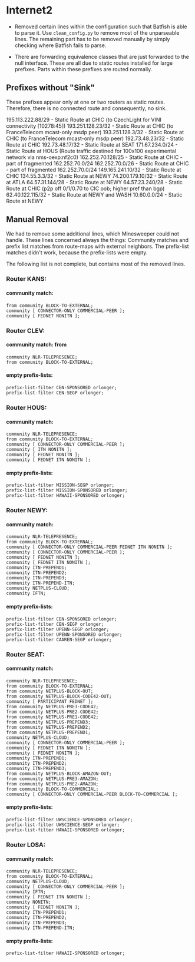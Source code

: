 # Internet2

* Removed certain lines within the configuration such that Batfish is
able to parse it. Use `clean_config.py` to remove most of the unparseable
lines. The remaining part has to be removed manually by simply checking
where Batfish fails to parse.

* There are forwarding equivalence classes that are just forwarded to
the null interface. These are all due to static routes installed for
large prefixes. Parts within these prefixes are routed normally.

## Prefixes without "Sink"

These prefixes appear only at one or two routers as static routes.
Therefore, there is no connected route and consequently, no sink.

195.113.222.88/29 - Static Route at CHIC (to CzechLight for VINI connectivity [10278:45])
193.251.128.23/32 - Static Route at CHIC (to FranceTelecom mcast-only msdp peer)
193.251.128.3/32 - Static Route at CHIC (to FranceTelecom mcast-only msdp peer)
192.73.48.23/32 - Static Route at CHIC
192.73.48.17/32 - Static Route at SEAT
171.67.234.0/24 - Static Route at HOUS (Route traffic destined for 100x100 experimental network via nms-oexp:nf2c0)
162.252.70.128/25 - Static Route at CHIC - part of fragmented 162.252.70.0/24
162.252.70.0/26 - Static Route at CHIC - part of fragmented 162.252.70.0/24
149.165.241.10/32 - Static Route at CHIC
134.55.3.3/32 - Static Route at NEWY
74.200.179.10/32 - Static Route at ATLA
64.57.31.144/28 - Static Route at NEWY
64.57.23.240/28 - Static Route at CHIC (p2p off 0/1/0.70 to CIC oob; higher pref than bgp)
62.40.122.115/32 - Static Route at NEWY and WASH
10.60.0.0/24 - Static Route at NEWY

## Manual Removal

We had to remove some additional lines, which Minesweeper could not handle. These lines
concerned always the things: 
Community matches and prefix list matches from route-maps with external neighbors.
The prefix-list matches didn't work, because the prefix-lists were empty.

The following list is not complete, but contains most of the removed lines.

### Router KANS:
#### community match: 
    from community BLOCK-TO-EXTERNAL;
    community [ CONNECTOR-ONLY COMMERCIAL-PEER ];
    community [ FEDNET NONITN ];

### Router CLEV:

#### community match: from 
    community NLR-TELEPRESENCE;
    from community BLOCK-TO-EXTERNAL;

#### empty prefix-lists:
    prefix-list-filter CEN-SPONSORED orlonger;
    prefix-list-filter CEN-SEGP orlonger;

### Router HOUS:

#### community match:
    community NLR-TELEPRESENCE;
    from community BLOCK-TO-EXTERNAL;
    community [ CONNECTOR-ONLY COMMERCIAL-PEER ];
    community [ ITN NONITN ];
    community [ FEDNET NONITN ];
    community [ FEDNET ITN NONITN ];


#### empty prefix-lists:
    prefix-list-filter MISSION-SEGP orlonger;
    prefix-list-filter MISSION-SPONSORED orlonger;
    prefix-list-filter HAWAII-SPONSORED orlonger;


### Router NEWY:
#### community match:
    community NLR-TELEPRESENCE;
    from community BLOCK-TO-EXTERNAL;
    community [ CONNECTOR-ONLY COMMERCIAL-PEER FEDNET ITN NONITN ];
    community [ CONNECTOR-ONLY COMMERCIAL-PEER ];
    community [ FEDNET NONITN ];
    community [ FEDNET ITN NONITN ];
    community ITN-PREPEND1;
    community ITN-PREPEND2;
    community ITN-PREPEND3;
    community ITN-PREPEND-ITN;
    community NETPLUS-CLOUD;
    community IFTN;


#### empty prefix-lists:
    prefix-list-filter CEN-SPONSORED orlonger;
    prefix-list-filter CEN-SEGP orlonger;
    prefix-list-filter UPENN-SEGP orlonger;
    prefix-list-filter UPENN-SPONSORED orlonger;
    prefix-list-filter CAAREN-SEGP orlonger;


### Router SEAT:
#### community match:
    community NLR-TELEPRESENCE;
    from community BLOCK-TO-EXTERNAL;
    from community NETPLUS-BLOCK-OUT;
    from community NETPLUS-BLOCK-CODE42-OUT;
    community [ PARTICIPANT FEDNET ];
    from community NETPLUS-PRE3-CODE42;
    from community NETPLUS-PRE2-CODE42;
    from community NETPLUS-PRE1-CODE42;
    from community NETPLUS-PREPEND3;
    from community NETPLUS-PREPEND2;
    from community NETPLUS-PREPEND1;
    community NETPLUS-CLOUD;
    community [ CONNECTOR-ONLY COMMERCIAL-PEER ];
    community [ FEDNET ITN NONITN ];
    community [ FEDNET NONITN ];
    community ITN-PREPEND1;
    community ITN-PREPEND2;
    community ITN-PREPEND3;
    from community NETPLUS-BLOCK-AMAZON-OUT;
    from community NETPLUS-PRE3-AMAZON;
    from community NETPLUS-PRE2-AMAZON;
    from community BLOCK-TO-COMMERCIAL;
    community [ CONNECTOR-ONLY COMMERCIAL-PEER BLOCK-TO-COMMERCIAL ];


#### empty prefix-lists:
    prefix-list-filter UWSCIENCE-SPONSORED orlonger;
    prefix-list-filter UWSCIENCE-SEGP orlonger;
    prefix-list-filter HAWAII-SPONSORED orlonger;

### Router LOSA:
#### community match:
    community NLR-TELEPRESENCE;
    from community BLOCK-TO-EXTERNAL;
    community NETPLUS-CLOUD;
    community [ CONNECTOR-ONLY COMMERCIAL-PEER ];
    community IFTN;
    community [ FEDNET ITN NONITN ];
    community NONITN;
    community [ FEDNET NONITN ];
    community ITN-PREPEND1;
    community ITN-PREPEND2;
    community ITN-PREPEND3;
    community ITN-PREPEND-ITN;

#### empty prefix-lists:
    prefix-list-filter HAWAII-SPONSORED orlonger;
